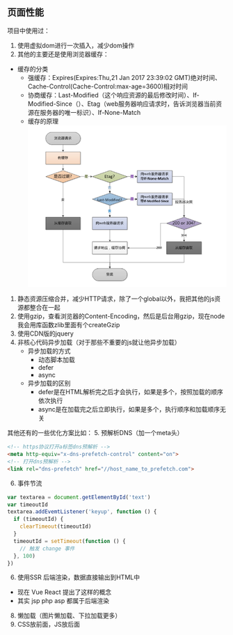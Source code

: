 ## 页面性能

项目中使用过：

1. 使用虚拟dom进行一次插入，减少dom操作
2. 其他的主要还是使用浏览器缓存：
* 缓存的分类
     * 强缓存：Expires(Expires:Thu,21 Jan 2017 23:39:02 GMT)绝对时间、Cache-Control(Cache-Control:max-age=3600)相对时间
     * 协商缓存：Last-Modified（这个响应资源的最后修改时间）、If-Modified-Since（）、Etag（web服务器响应请求时，告诉浏览器当前资源在服务器的唯一标识）、If-None-Match
   * 缓存的原理
   ![](./images/浏览器缓存.png)
1. 静态资源压缩合并，减少HTTP请求，除了一个global以外，我把其他的js资源都整合在一起
2. 使用gzip，查看浏览器的Content-Encoding，然后是后台用gzip，现在node我会用库函数zlib里面有个createGzip
4. 使用CDN版的jquery
2. 非核心代码异步加载（对于那些不重要的js就让他异步加载）
   * 异步加载的方式
     * 动态脚本加载
     * defer
     * async
   * 异步加载的区别
     * defer是在HTML解析完之后才会执行，如果是多个，按照加载的顺序依次执行
     * async是在加载完之后立即执行，如果是多个，执行顺序和加载顺序无关

其他还有的一些优化方案比如：
5. 预解析DNS（加一个meta头）
```html
<!-- https协议打开a标签dns预解析 -->
<meta http-equiv="x-dns-prefetch-control" content="on">
<!-- 打开dns预解析 -->
<link rel="dns-prefetch" href="//host_name_to_prefetch.com">
```
6. 事件节流

  ``` js
  var textarea = document.getElementById('text')
  var timeoutId
  textarea.addEvemtListener('keyup', function () {
    if (timeoutId) {
      clearTimeout(timeoutId)
    }
    timeoutId = setTimeout(function () {
      // 触发 change 事件
    }, 100)
  })
  ```

6. 使用SSR 后端渲染，数据直接输出到HTML中
  * 现在 Vue React 提出了这样的概念
  * 其实 jsp php asp 都属于后端渲染
8. 懒加载（图片懒加载、下拉加载更多）
7. CSS放前面，JS放后面